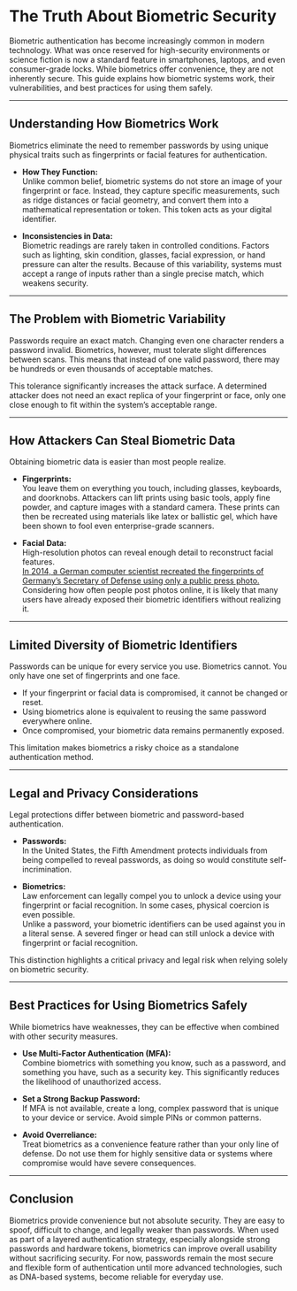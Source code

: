 # The Truth About Biometric Security

Biometric authentication has become increasingly common in modern technology. What was once reserved for high-security environments or science fiction is now a standard feature in smartphones, laptops, and even consumer-grade locks. While biometrics offer convenience, they are not inherently secure. This guide explains how biometric systems work, their vulnerabilities, and best practices for using them safely.

---

## Understanding How Biometrics Work

Biometrics eliminate the need to remember passwords by using unique physical traits such as fingerprints or facial features for authentication.  

- **How They Function:**  
  Unlike common belief, biometric systems do not store an image of your fingerprint or face. Instead, they capture specific measurements, such as ridge distances or facial geometry, and convert them into a mathematical representation or token. This token acts as your digital identifier.  

- **Inconsistencies in Data:**  
  Biometric readings are rarely taken in controlled conditions. Factors such as lighting, skin condition, glasses, facial expression, or hand pressure can alter the results. Because of this variability, systems must accept a range of inputs rather than a single precise match, which weakens security.

---

## The Problem with Biometric Variability

Passwords require an exact match. Changing even one character renders a password invalid. Biometrics, however, must tolerate slight differences between scans. This means that instead of one valid password, there may be hundreds or even thousands of acceptable matches.  

This tolerance significantly increases the attack surface. A determined attacker does not need an exact replica of your fingerprint or face, only one close enough to fit within the system’s acceptable range.

---

## How Attackers Can Steal Biometric Data

Obtaining biometric data is easier than most people realize.

- **Fingerprints:**  
  You leave them on everything you touch, including glasses, keyboards, and doorknobs. Attackers can lift prints using basic tools, apply fine powder, and capture images with a standard camera. These prints can then be recreated using materials like latex or ballistic gel, which have been shown to fool even enterprise-grade scanners.

- **Facial Data:**  
  High-resolution photos can reveal enough detail to reconstruct facial features.  
  [In 2014, a German computer scientist recreated the fingerprints of Germany’s Secretary of Defense using only a public press photo.](https://www.dw.com/en/german-defense-minister-von-der-leyens-fingerprint-copied-by-chaos-computer-club/a-18154832)  
  Considering how often people post photos online, it is likely that many users have already exposed their biometric identifiers without realizing it.

---

## Limited Diversity of Biometric Identifiers

Passwords can be unique for every service you use. Biometrics cannot. You only have one set of fingerprints and one face.  

- If your fingerprint or facial data is compromised, it cannot be changed or reset.  
- Using biometrics alone is equivalent to reusing the same password everywhere online.  
- Once compromised, your biometric data remains permanently exposed.

This limitation makes biometrics a risky choice as a standalone authentication method.

---

## Legal and Privacy Considerations

Legal protections differ between biometric and password-based authentication.  

- **Passwords:**  
  In the United States, the Fifth Amendment protects individuals from being compelled to reveal passwords, as doing so would constitute self-incrimination.  

- **Biometrics:**  
  Law enforcement can legally compel you to unlock a device using your fingerprint or facial recognition. In some cases, physical coercion is even possible.  
  Unlike a password, your biometric identifiers can be used against you in a literal sense. A severed finger or head can still unlock a device with fingerprint or facial recognition.

This distinction highlights a critical privacy and legal risk when relying solely on biometric security.

---

## Best Practices for Using Biometrics Safely

While biometrics have weaknesses, they can be effective when combined with other security measures.  

- **Use Multi-Factor Authentication (MFA):**  
  Combine biometrics with something you know, such as a password, and something you have, such as a security key. This significantly reduces the likelihood of unauthorized access.  

- **Set a Strong Backup Password:**  
  If MFA is not available, create a long, complex password that is unique to your device or service. Avoid simple PINs or common patterns.  

- **Avoid Overreliance:**  
  Treat biometrics as a convenience feature rather than your only line of defense. Do not use them for highly sensitive data or systems where compromise would have severe consequences.

---

## Conclusion

Biometrics provide convenience but not absolute security. They are easy to spoof, difficult to change, and legally weaker than passwords. When used as part of a layered authentication strategy, especially alongside strong passwords and hardware tokens, biometrics can improve overall usability without sacrificing security. For now, passwords remain the most secure and flexible form of authentication until more advanced technologies, such as DNA-based systems, become reliable for everyday use.
